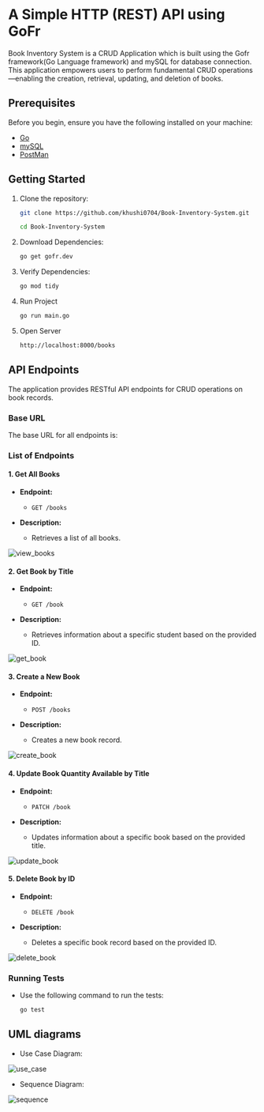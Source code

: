 # A Simple HTTP (REST) API using GoFr
Book Inventory System is a CRUD Application which is built using the Gofr framework(Go Language framework) and mySQL for database connection. This application empowers users to perform fundamental CRUD operations—enabling the creation, retrieval, updating, and deletion of books.

## Prerequisites

Before you begin, ensure you have the following installed on your machine:

- [Go](https://go.dev/doc/install)
- [mySQL](https://www.mysql.com/downloads/)
- [PostMan](https://www.postman.com/downloads/)

## Getting Started

1. Clone the repository:

   ```bash
   git clone https://github.com/khushi0704/Book-Inventory-System.git
   
   cd Book-Inventory-System
2. Download Dependencies:

   ```bash
   go get gofr.dev

3. Verify Dependencies:

    ```bash
   go mod tidy
4. Run Project
    
    ```bash
    go run main.go

5. Open Server
    
    ```bash
    http://localhost:8000/books
    
## API Endpoints

The application provides RESTful API endpoints for CRUD operations on book records.

### Base URL

The base URL for all endpoints is:

### List of Endpoints

#### 1. **Get All Books**

- **Endpoint:**
  - `GET /books`

- **Description:**
  - Retrieves a list of all books.

![view_books](https://github.com/khushi0704/Book-Inventory-System/assets/64957861/1ca28fe5-666e-4341-9db1-f57b05875e80)

#### 2. **Get Book by Title**

- **Endpoint:**
  - `GET /book`

- **Description:**
  - Retrieves information about a specific student based on the provided ID.


![get_book](https://github.com/khushi0704/Book-Inventory-System/assets/64957861/fd7815d0-3e7e-4b5a-99bc-216d3ae233e9)

#### 3. **Create a New Book**

- **Endpoint:**
  - `POST /books`

- **Description:**
  - Creates a new book record.
    

![create_book](https://github.com/khushi0704/Book-Inventory-System/assets/64957861/d678c382-06f7-4ad2-91d6-c3c5cdede49a)

#### 4. **Update Book Quantity Available by Title**

- **Endpoint:**
  - `PATCH /book`

- **Description:**
  - Updates information about a specific book based on the provided title.

![update_book](https://github.com/khushi0704/Book-Inventory-System/assets/64957861/30b5da20-7a7e-42db-99e4-62ada32128cc)
 
#### 5. **Delete Book by ID**

- **Endpoint:**
  - `DELETE /book`

- **Description:**
  - Deletes a specific book record based on the provided ID.

![delete_book](https://github.com/khushi0704/Book-Inventory-System/assets/64957861/bbc45544-353a-4265-b6f8-919432bb8696)

### Running Tests

- Use the following command to run the tests:

  ```bash
  go test


## UML diagrams
* Use Case Diagram:
  
![use_case](https://github.com/khushi0704/Book-Inventory-System/assets/64957861/cf5ca9ee-27b5-44fd-90c2-8f5b24bb8536)

* Sequence Diagram: 

![sequence](https://github.com/khushi0704/Book-Inventory-System/assets/64957861/4f400e5d-4ba3-46d8-b51d-ad050efd431f)

